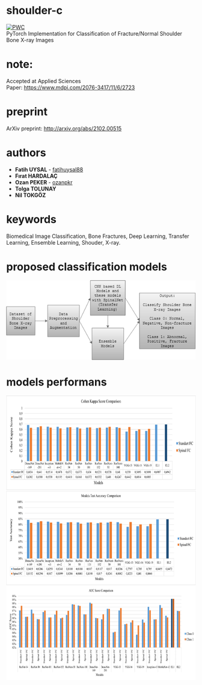# shoulder-c
[![PWC](https://img.shields.io/endpoint.svg?url=https://paperswithcode.com/badge/classification-of-fracture-and-normal/image-classification-on-fracture-normal)](https://paperswithcode.com/sota/image-classification-on-fracture-normal?p=classification-of-fracture-and-normal)  
PyTorch Implementation for Classification of Fracture/Normal Shoulder Bone X-ray Images
# note:
Accepted at Applied Sciences  
Paper: https://www.mdpi.com/2076-3417/11/6/2723
# preprint
ArXiv preprint: http://arxiv.org/abs/2102.00515
# authors
* **Fatih UYSAL** - [fatihuysal88](https://github.com/fatihuysal88)
* **Fırat HARDALAÇ**
* **Ozan PEKER** - [ozanpkr](https://github.com/ozanpkr)
* **Tolga TOLUNAY**
* **Nil TOKGÖZ**
# keywords
Biomedical Image Classification, Bone Fractures, Deep Learning, Transfer Learning, Ensemble Learning, Shouder, X-ray.
# proposed classification models
![models](https://github.com/fatihuysal88/shoulder-c/blob/main/docs/figs/proposed%20classification%20models.png)
# models performans
<img src="https://github.com/fatihuysal88/shoulder-c/blob/main/docs/figs/Cohen%20Kappa%20Score%20Comparison.png" width="718" height="250">
<img src="https://github.com/fatihuysal88/shoulder-c/blob/main/docs/figs/Test%20Accuracy%20Comparison.png" width="718" height="250">
<img src="https://github.com/fatihuysal88/shoulder-c/blob/main/docs/figs/AUC%20Score%20Comparison.png" width="718" height="250">
